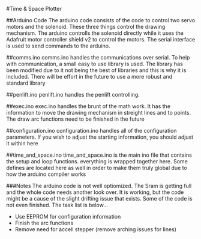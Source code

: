 #Time & Space Plotter

##Arduino Code
The arduino code consists of the code to control two servo motors and the solenoid. These three things control the drawing mechanism.
The arduino controlls the solenoid directly while it uses the Adafruit motor controller shield v2 to control the motors.
The serial interface is used to send commands to the arduino.

##comms.ino
comms.ino handles the communications over serial. To help with communication, a small easy to use library is used. The library has been modified due to it not being the best of libraries and this is why it is included. There will be effort in the future to use a more robust and standard library

##penlift.ino
penlift.ino handles the penlift controlling.

##exec.ino
exec.ino handles the brunt of the math work. It has the information to move the drawing mechanism in streight lines and to points. The draw arc functions need to be finished in the future

##configuration.ino
configuration.ino handles all of the configuration parameters. If you wish to adjust the starting information, you should adjust it within here

##time_and_space.ino
time_and_space.ino is the main ino file that contains the setup and loop functions. everything is wrapped together here. Some defines are located here as well in order to make them truly global due to how the arduino compiler works

###Notes
The arduino code is not well optiomized. The Sram is getting full and the whole code needs another look over. It is working, but the code might be a cause of the slight drifting issue that exists. Some of the code is not even finished. The task list is below...

- Use EEPROM for configuration information
- Finish the arc functions
- Remove need for accell stepper (remove arching issues for lines)
